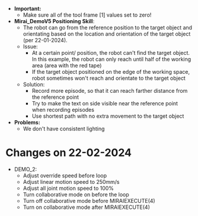 - **Important:** 
	- Make sure all of the tool frame [1] values set to zero! 
- **Mirai_DemoV5 Positioning Skill**:
	- The robot can go from the reference position to the target object and orientating based on the location and orientation of the target object (per 22-01-2024).
	- Issue: 
		- At a certain point/ position, the robot can't find the target object. In this example, the robot can only reach until half of the working area (area with the red tape)
		- If the target object positioned on the edge of the working space, robot sometimes won't reach and orientate to the target object
	- Solution: 
		- Record more episode, so that it can reach farther distance from the reference point
		- Try to make the text on side visible near the reference point when recording episodes
		- Use shortest path with no extra movement to the target object
- **Problems:** 
	- We don't have consistent lighting

# Changes on 22-02-2024

- DEMO_2:
	- Adjust override speed before loop
	- Adjust linear motion speed to 250mm/s
	- Adjust all joint motion speed to 100%
	- Turn collaborative mode on before the loop
	- Turn off collaborative mode before MIRAIEXECUTE(4)
	- Turn on collaborative mode after MIRAIEXECUTE(4)
